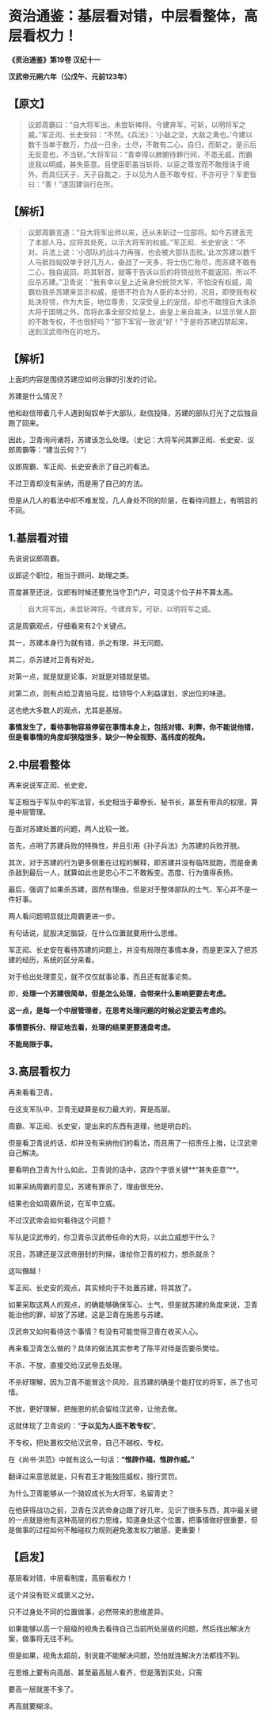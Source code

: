 # 资治通鉴：基层看对错，中层看整体，高层看权力！

**《资治通鉴》第19卷 汉纪十一**

**汉武帝元朔六年（公戊午、元前123年）**

## 【原文】

> 议郎周霸曰：“自大将军出，未尝斩裨将。今建弃军，可斩，以明将军之威。”军正闳、长史安曰：“不然。《兵法》：‘小敌之坚，大敌之禽也。’今建以数千当单于数万，力战一日余，士尽，不敢有二心，自归，而斩之，是示后无反意也，不当斩。”大将军曰：“青幸得以肺腑待罪行间，不患无威，而霸说我以明威，甚失臣意。且使臣职虽当斩将，以臣之尊宠而不敢擅诛于境外，而具归天子，天子自裁之，于以见为人臣不敢专权，不亦可乎？军吏皆曰：“善！”遂囚建诣行在所。

## 【解析】

> 议郎周霸言道：“自大将军出师以来，还从未斩过一位部将。如今苏建丢充了本部人马，应将其处死，以示大将军的权威。”军正闳、长史安说：“不对。兵法上说：‘小部队的战斗力再强，也会被大部队击败。’此次苏建以数千人马抵挡匈奴单于好几万人，奋战了一天多，将士伤亡殆尽，而苏建不敢有二心，独自返回。将其斩首，就等于告诉以后的将领战败不能返回，所以不应杀苏建。”卫青说：“我有幸以皇上近亲身份统领大军，不怕没有权威，周霸劝我杀苏建来显示权威，是很不符合为人臣的本分的，况且，即使我有权处决将领，作为大臣，地位尊贵，又深受皇上的宠信，却也不敢擅自大诛杀大将于国境之外。而将此事全部交给皇上。由皇上亲自裁决，以显示做人臣的不敢专权，不也很好吗？”部下军官一致说“好！”于是将苏建囚禁起来，送到汉武帝所在的地方。

## 【解析】

上面的内容是围绕苏建应如何治罪的引发的讨论。

苏建是什么情况？

他和赵信带着几千人遇到匈奴单于大部队，赵信投降，苏建的部队打光了之后独自跑了回来。

因此，卫青询问诸将，苏建该怎么处理。（史记：大将军问其罪正闳、长史安、议郎周霸等：“建当云何？”）

议郎周霸、军正闳、长史安表示了自己的看法。

不过卫青却没有采纳，而是用了自己的方法。

但是从几人的看法中却不难发现，几人身处不同的阶层，在看待问题上，有明显的不同。

## 1.基层看对错

先说说议郎周霸。

议郎这个职位，相当于顾问、助理之类。

百度甚至还说，议郎有时候还要充当守卫门户，可见这个位子并不算太高。

> 自大将军出，未尝斩裨将。今建弃军，可斩，以明将军之威。

这是周霸观点，仔细看来有2个关键点。

其一，苏建本身行为就有错，杀之有理，并无问题。

其二，杀苏建对卫青有好处。

对第一点，就是就是论事，对就是对错就是错。

对第二点，则有点给卫青拍马屁，给领导个人利益谋划，求出位的味道。

这也绝大多数人的观点，尤其是基层。

**事情发生了，看待事物容易停留在事情本身上，包括对错、利弊，你不能说他错，但是看事情的角度却狭隘很多，缺少一种全视野、高纬度的视角。**

## 2.中层看整体

再来说说军正闳、长史安。

军正相当于军队中的军法官，长史相当于幕僚长、秘书长，甚至有带兵的权限，算是中层管理。

在面对苏建处置的问题，两人比较一致。

首先，点明了苏建兵败的特殊性，并且引用《孙子兵法》为苏建的兵败开脱。

其次，对于苏建的行为更多侧重在过程的解释，即苏建并没有临阵就跑，而是奋勇杀敌到最后一人，就算如此也是忠心不二不敢叛变。态度、行为值得表扬。

最后，强调了如果杀苏建，固然有理由，但是对于整体部队的士气、军心并不是一件好事。

两人看问题明显就比周霸更进一步。

有句话说，屁股决定脑袋，在什么位置就要用什么思维。

军正闳、长史安在看待苏建的问题上，并没有局限在事情本身，而是更深入了把苏建的经历，系统的区分来看。

对于给出处理意见，就不仅仅就事论事，而且还有就事论势。

即，**处理一个苏建很简单，但是怎么处理，会带来什么影响更要去考虑。**

**这一点，是每一个中层管理者，在思考处理问题的时候必定要去考虑的。**

**事情要拆分、辩证地去看，处理的结果更要通盘考虑。**



**不能局限于事。**

## 3.高层看权力

再来看看卫青。

在这支军队中，卫青无疑算是权力最大的，算是高层。

周霸、军正闳、长史安，提出来的东西有道理，他是明白的。

但是看卫青说的话，却并没有采纳他们的看法，而且用了一招责任上推，让汉武帝自己解决。

要看明白卫青为什么如此，卫青说的话中，这四个字很关键**“甚失臣意”**。

如果采纳周霸的意见，苏建有罪杀了，理由很充分。

结果也会如周霸所说，在军中立威。

不过汉武帝会如何看待这个问题？

军队是汉武帝的，你卫青杀汉武帝任命的大将，以此立威想干什么？

况且，苏建还是汉武帝册封的列候，谁给你卫青的权力，想杀就杀？

这叫僭越！

军正闳、长史安的观点，其实倾向于不处置苏建，将其放了。

如果采取这两人的观点，的确能够确保军心、士气，但是就苏建的角度来说，卫青能治他的罪，却放了苏建，这是卫青在施恩与苏建。

汉武帝又如何看待这个事情？有没有可能觉得卫青在收买人心。

再来看卫青怎么做的？具体的做法其实参考了陈平对待是否要杀樊哙。

不杀、不放，直接交给汉武帝去处理。

不杀好理解，因为卫青不能冒这个风险，且苏建的确是个能打仗的将军，杀了也可惜。

不放，更好理解，把施恩的机会留给汉武帝，让他去做。

这就体现了卫青说的：“**于以见为人臣不敢专权**”。

不专权，把处置权交给汉武帝，自己不越权、专权。

在《尚书·洪范》中就有这么一句话：**“惟辟作福，惟辟作威。”**



翻译过来意思就是，只有君王才能独揽威权，擅行赏罚。



为什么卫青能够从一个骑奴成长为大将军，名留青史？

在他获得战功之前，卫青在汉武帝身边跟了好几年，见识了很多东西，其中最关键的一点就是他有这种高层的权力思维，知道身处这个位置，把事情做好很重要，但是做事的过程如何不触碰权力规则避免激发权力敏感，更重要！

## 【启发】

基层看对错，中层看制度，高层看权力！

这个并没有贬义或褒义之分。

只不过身处不同的位置做事，必然带来的思维差异。

如果能够以高一个层级的视角去看待自己当前所处层级的问题，然后找出解决方案，做事将无往不利。

但是如果，视角太超前，别说能不能解决问题，恐怕就连解决方法都找不到。

在思维上要有向高层、甚至最高层人看齐，但是落到实处，只需

要高一层就差不多了。



再高就要糊涂。